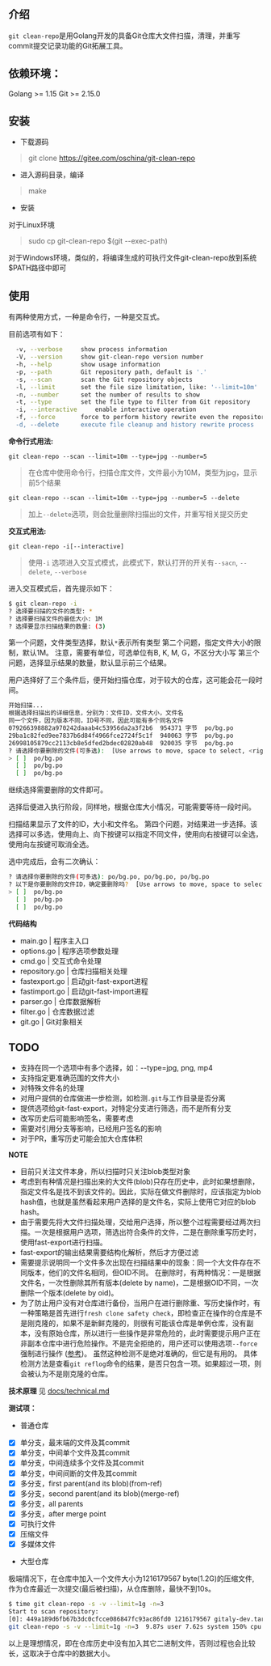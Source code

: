 ## 介绍

`git clean-repo`是用Golang开发的具备Git仓库大文件扫描，清理，并重写commit提交记录功能的Git拓展工具。

## 依赖环境：
Golang >= 1.15
Git >= 2.15.0

## 安装
+ 下载源码
> git clone https://gitee.com/oschina/git-clean-repo

+ 进入源码目录，编译
> make

+ 安装

对于Linux环境
> sudo cp git-clean-repo $(git --exec-path)

对于Windows环境，类似的，将编译生成的可执行文件git-clean-repo放到系统$PATH路径中即可


## 使用

有两种使用方式，一种是命令行，一种是交互式。

目前选项有如下：
```bash
  -v, --verbose		show process information
  -V, --version		show git-clean-repo version number
  -h, --help		show usage information
  -p, --path		Git repository path, default is '.'
  -s, --scan		scan the Git repository objects
  -l, --limit		set the file size limitation, like: '--limit=10m'
  -n, --number		set the number of results to show
  -t, --type		set the file type to filter from Git repository
  -i, --interactive 	enable interactive operation
  -f, --force		force to perform history rewrite even the repository haven't backup
  -d, --delete		execute file cleanup and history rewrite process
```

**命令行式用法:**

`git clean-repo --scan --limit=10m --type=jpg --number=5`
> 在仓库中使用命令行，扫描仓库文件，文件最小为10M，类型为jpg，显示前5个结果

`git clean-repo --scan --limit=10m --type=jpg --number=5 --delete`
> 加上`--delete`选项，则会批量删除扫描出的文件，并重写相关提交历史


**交互式用法:**

`git clean-repo -i[--interactive]`
> 使用`-i` 选项进入交互式模式，此模式下，默认打开的开关有`--sacn`, `--delete`, `--verbose`

进入交互模式后，首先提示如下：
```bash
$ git clean-repo -i
? 选择要扫描的文件的类型: *
? 选择要扫描文件的最低大小: 1M
? 选择要显示扫描结果的数量: (3)
```
第一个问题，文件类型选择，默认`*`表示所有类型
第二个问题，指定文件大小的限制，默认1M。 注意，需要有单位，可选单位有B, K, M, G，不区分大小写
第三个问题，选择显示结果的数量，默认显示前三个结果。

用户选择好了三个条件后，便开始扫描仓库，对于较大的仓库，这可能会花一段时间。

```bash
开始扫描...
根据选择扫描出的详细信息，分别为：文件ID，文件大小，文件名
同一个文件，因为版本不同，ID号不同，因此可能有多个同名文件
079266398882a970242daaab4c53956da2a3f2b6  954371 字节  po/bg.po
29ba1c82fed9ee7837b6d84f4966fce2724f5c1f  940063 字节  po/bg.po
26998105879cc2113cb8e5dfed2bdec02820ab48  920035 字节  po/bg.po
? 请选择你要删除的文件(可多选):  [Use arrows to move, space to select, <right> to all, <left> to none, type to filter, ? for more help]
> [ ]  po/bg.po
  [ ]  po/bg.po
  [ ]  po/bg.po
```
继续选择需要删除的文件即可。

选择后便进入执行阶段，同样地，根据仓库大小情况，可能需要等待一段时间。




扫描结果显示了文件的ID，大小和文件名。
第四个问题，对结果进一步选择。该选择可以多选，使用向上、向下按键可以指定不同文件，使用向右按键可以全选，使用向左按键可取消全选。

选中完成后，会有二次确认：
```bash
? 请选择你要删除的文件(可多选): po/bg.po, po/bg.po, po/bg.po
? 以下是你要删除的文件ID，确定要删除吗?  [Use arrows to move, space to select, <right> to all, <left> to none, type to filter]
> [ ]  po/bg.po
  [ ]  po/bg.po
  [ ]  po/bg.po
```

<!--
**LFS使用流程**
+ download and install
> https://github.com/git-lfs/git-lfs/releases
+ set up in machine
> git lfs install
+ track file
> git lfs track "*.mp4"
+ modify .gitattributes
> git add .gitattributes
+ normal git operation and the tracked file will upload to LFS server
> git add && git commit && git push


git lfs可以跟踪仓库中新加入的文件，而不会追踪历史提交中的文件
已经存在于提交历史中的大文件，如果想要使用LFS，需要用迁移：
> https://help.aliyun.com/document_detail/206890.html?spm=a2c4g.11186623.0.nextDoc.778d3f107TbPkx
+ mirate existing file in history
> git lfs migrate import --include="*.psd" --everything
+ push to remote
> git push origin main

使用LFS将历史中的某个文件纳入到LFS的追踪管理，此时会生成`.git/lfs/objects`保存该文件对象
然后对仓库过滤，删除文件
然后强制推送到远程仓库 -->


**代码结构**

+ main.go       | 程序主入口
+ options.go    | 程序选项参数处理
+ cmd.go        | 交互式命令处理
+ repository.go | 仓库扫描相关处理
+ fastexport.go | 启动git-fast-export进程
+ fastimport.go | 启动git-fast-import进程
+ parser.go     | 仓库数据解析
+ filter.go     | 仓库数据过滤
+ git.go        | Git对象相关


## TODO
+ 支持在同一个选项中有多个选择，如：--type=jpg, png, mp4
+ 支持指定更准确范围的文件大小
+ 对特殊文件名的处理
+ 对用户提供的仓库做进一步检测，如检测`.git`与工作目录是否分离
+ 提供选项给git-fast-export，对特定分支进行筛选，而不是所有分支
+ 改写历史后可能影响签名，需要考虑
+ 需要对引用分支等影响，已经用户签名的影响
+ 对于PR，重写历史可能会加大仓库体积

**NOTE**
+ 目前只关注文件本身，所以扫描时只关注blob类型对象
+ 考虑到有种情况是扫描出来的大文件(blob)只存在历史中，此时如果想删除，指定文件名是找不到该文件的。因此，实际在做文件删除时，应该指定为blob hash值，也就是虽然看起来用户选择的是文件名，实际上使用它对应的blob hash。
+ 由于需要先将大文件扫描处理，交给用户选择，所以整个过程需要经过两次扫描。一次是根据用户选项，筛选出符合条件的文件，二是在删除重写历史时，使用fast-export进行扫描。
+ fast-export的输出结果需要结构化解析，然后才方便过滤
+ 需要提示说明同一个文件多次出现在扫描结果中的现象：同一个大文件存在不同版本，他们的文件名相同，但OID不同。
在删除时，有两种情况：一是根据文件名，一次性删除其所有版本(delete by name)，二是根据OID不同，一次删除一个版本(delete by oid)。
+ 为了防止用户没有对仓库进行备份，当用户在进行删除重、写历史操作时，有一种策略是首先进行`fresh clone safety check`，即检查正在操作的仓库是不是刚克隆的，如果不是新鲜克隆的，则很有可能该仓库是单例仓库，没有副本，没有原始仓库，所以进行一些操作是非常危险的，此时需要提示用户正在非副本仓库中进行危险操作。不是完全拒绝的，用户还可以使用选项`--force`强制进行操作 ([参考](https://htmlpreview.github.io/?https://github.com/newren/git-filter-repo/blob/docs/html/git-filter-repo.html#FRESHCLONE))。
虽然这种检测不是绝对准确的，但它是有用的。
具体检测方法是查看`git reflog`命令的结果，是否只包含一项。如果超过一项，则会被认为不是刚克隆的仓库。

**技术原理**
见 [docs/technical.md](docs/technical.md)



**测试项：**

+ 普通仓库

- [x] 单分支，最末端的文件及其commit
- [x] 单分支，中间单个文件及其commit
- [x] 单分支，中间连续多个文件及其commit
- [x] 单分支，中间间断的文件及其commit
- [x] 多分支，first parent(and its blob)(from-ref)
- [x] 多分支，second parent(and its blob)(merge-ref)
- [x] 多分支，all parents
- [x] 多分支，after merge point
- [x] 可执行文件
- [x] 压缩文件
- [x] 多媒体文件

+ 大型仓库

极端情况下，在仓库中加入一个文件大小为1216179567 byte(1.2G)的压缩文件, 作为仓库最近一次提交(最后被扫描)，从仓库删除，最快不到10s。
```bash
$ time git clean-repo -s -v --limit=1g -n=3
Start to scan repository:
[0]: 449a189d6fb67b3dc0cfcce086847fc93ac86fd0 1216179567 gitaly-dev.tar.gz
git clean-repo -s -v --limit=1g -n=3  9.87s user 7.62s system 150% cpu 11.651 total
```
以上是理想情况，即在仓库历史中没有加入其它二进制文件，否则过程也会比较长，这取决于仓库中的数据大小。